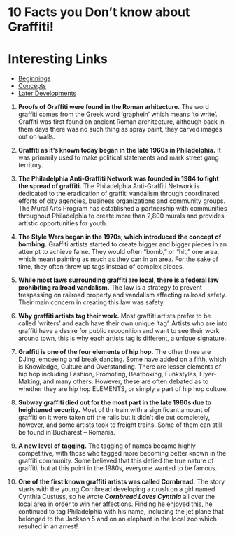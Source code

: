 # 10 Facts you Don’t know about Graffiti!

# Interesting Links

- [Beginnings](1_Beginnings.md)
- [Concepts](2_Concepts.md)
- [Later Developments](3_Later_Developments.md)

1. **Proofs of Graffiti were found in the Roman arhitecture.**
The word graffiti comes from the Greek word ‘graphein’ which means ‘to write’. Graffiti was first found on ancient Roman architecture, although back in them days there was no such thing as spray paint, they carved images out on walls.

2. **Graffiti as it’s known today began in the late 1960s in Philadelphia.**
It was primarily used to make political statements and mark street gang territory.

3. **The Philadelphia Anti-Graffiti Network was founded in 1984 to fight the spread of graffiti.**
The Philadelphia Anti-Graffiti Network is dedicated to the eradication of graffiti vandalism through coordinated efforts of city agencies, business organizations and community groups. The Mural Arts Program has established a partnership with communities throughout Philadelphia to create more than 2,800 murals and provides artistic opportunities for youth.

4. **The Style Wars began in the 1970s, which introduced the concept of bombing.**
Graffiti artists started to create bigger and bigger pieces in an attempt to achieve fame. They would often “bomb,” or “hit,” one area, which meant painting as much as they can in an area. For the sake of time, they often threw up tags instead of complex pieces.

5. **While most laws surrounding graffiti are local, there is a federal law prohibiting railroad vandalism.**
The law is a strategy to prevent trespassing on railroad property and vandalism affecting railroad safety.  Their main concern in creating this law was safety.

6. **Why graffiti artists tag their work.**
Most graffiti artists prefer to be called ‘writers’ and each have their own unique ‘tag’. Artists who are into graffiti have a desire for public recognition and want to see their work around town, this is why each artists tag is different, a unique signature.

7. **Graffiti is one of the four elements of hip hop.**
The other three are DJing, emceeing and break dancing. Some have added on a fifth, which is Knowledge, Culture and Overstanding. There are lesser elements of hip hop including Fashion, Promoting, Beatboxing, Funkstyles, Flyer-Making, and many others. However, these are often debated as to whether they are hip hop ELEMENTS, or simply a part of hip hop culture.

8. **Subway graffiti died out for the most part in the late 1980s due to heightened security.**
Most of thr train with a significant amount of graffiti on it were taken off the rails but it didn’t die out completely, however, and some artists took to freight trains. Some of them can still be found in Bucharest – Romania.

9. **A new level of tagging.**
The tagging of names became highly competitive, with those who tagged more becoming better known in the graffiti community. Some believed that this defied the true nature of graffiti, but at this point in the 1980s, everyone wanted to be famous.

10. **One of the first known graffiti artists was called Cornbread.**
The story starts with the young Cornbread developing a crush on a girl named Cynthia Custuss, so he wrote **_Cornbread Loves Cynthia_** all over the local area in order to win her affections. Finding he enjoyed this, he continued to tag Philadelphia with his name, including the jet plane that belonged to the Jackson 5 and on an elephant in the local zoo which resulted in an arrest!
